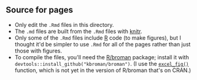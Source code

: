 ## Source for pages

- Only edit the `.Rmd` files in this directory.
- The `.md` files are built from the `.Rmd` files with
  [knitr](http://yihui.name/knitr/).
- Only some of the `.Rmd` files include [R](https://www.r-project.org)
  code (to make figures), but I thought it'd be simpler to use `.Rmd`
  for all of the pages rather than just those with figures.
- To compile the files, you'll need the
  [R/broman](https://github.com/kbroman/broman) package; install it with
  `devtools::install_github("kbroman/broman")`.
  (I use the [`excel_fig()`](https://github.com/kbroman/broman/blob/master/R/excel_fig.R)
  function, which is not yet in the version of R/broman that's on CRAN.)
